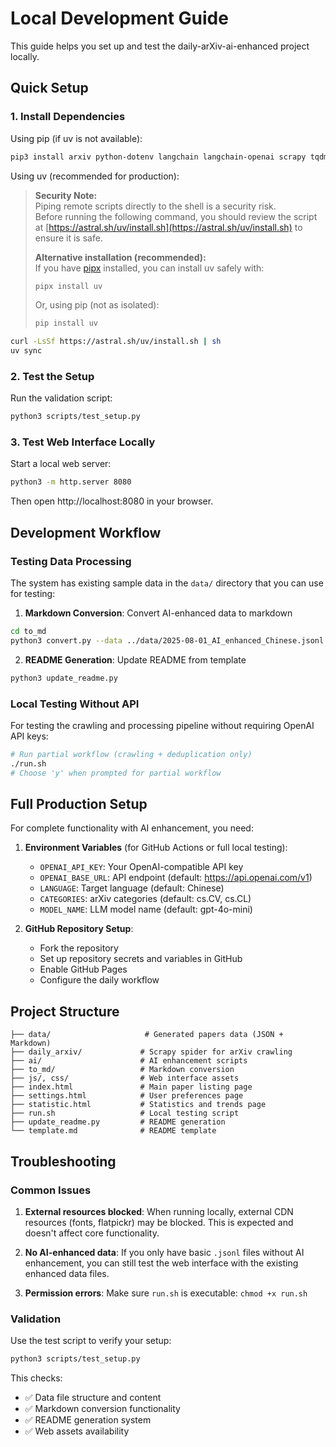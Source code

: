# Local Development Guide

This guide helps you set up and test the daily-arXiv-ai-enhanced project locally.

## Quick Setup

### 1. Install Dependencies

Using pip (if uv is not available):
```bash
pip3 install arxiv python-dotenv langchain langchain-openai scrapy tqdm
```

Using uv (recommended for production):

> **Security Note:**  
> Piping remote scripts directly to the shell is a security risk.  
> Before running the following command, you should review the script at [https://astral.sh/uv/install.sh](https://astral.sh/uv/install.sh) to ensure it is safe.  
>  
> **Alternative installation (recommended):**  
> If you have [pipx](https://pypa.github.io/pipx/) installed, you can install uv safely with:  
> ```bash
> pipx install uv
> ```
> Or, using pip (not as isolated):  
> ```bash
> pip install uv
> ```
```bash
curl -LsSf https://astral.sh/uv/install.sh | sh
uv sync
```

### 2. Test the Setup

Run the validation script:
```bash
python3 scripts/test_setup.py
```

### 3. Test Web Interface Locally

Start a local web server:
```bash
python3 -m http.server 8080
```

Then open http://localhost:8080 in your browser.

## Development Workflow

### Testing Data Processing

The system has existing sample data in the `data/` directory that you can use for testing:

1. **Markdown Conversion**: Convert AI-enhanced data to markdown
```bash
cd to_md
python3 convert.py --data ../data/2025-08-01_AI_enhanced_Chinese.jsonl
```

2. **README Generation**: Update README from template
```bash
python3 update_readme.py
```

### Local Testing Without API

For testing the crawling and processing pipeline without requiring OpenAI API keys:

```bash
# Run partial workflow (crawling + deduplication only)
./run.sh
# Choose 'y' when prompted for partial workflow
```

## Full Production Setup

For complete functionality with AI enhancement, you need:

1. **Environment Variables** (for GitHub Actions or full local testing):
   - `OPENAI_API_KEY`: Your OpenAI-compatible API key
   - `OPENAI_BASE_URL`: API endpoint (default: https://api.openai.com/v1)
   - `LANGUAGE`: Target language (default: Chinese)
   - `CATEGORIES`: arXiv categories (default: cs.CV, cs.CL)
   - `MODEL_NAME`: LLM model name (default: gpt-4o-mini)

2. **GitHub Repository Setup**:
   - Fork the repository
   - Set up repository secrets and variables in GitHub
   - Enable GitHub Pages
   - Configure the daily workflow

## Project Structure

```
├── data/                     # Generated papers data (JSON + Markdown)
├── daily_arxiv/             # Scrapy spider for arXiv crawling
├── ai/                      # AI enhancement scripts
├── to_md/                   # Markdown conversion
├── js/, css/                # Web interface assets
├── index.html               # Main paper listing page
├── settings.html            # User preferences page
├── statistic.html           # Statistics and trends page
├── run.sh                   # Local testing script
├── update_readme.py         # README generation
└── template.md              # README template
```

## Troubleshooting

### Common Issues

1. **External resources blocked**: When running locally, external CDN resources (fonts, flatpickr) may be blocked. This is expected and doesn't affect core functionality.

2. **No AI-enhanced data**: If you only have basic `.jsonl` files without AI enhancement, you can still test the web interface with the existing enhanced data files.

3. **Permission errors**: Make sure `run.sh` is executable: `chmod +x run.sh`

### Validation

Use the test script to verify your setup:
```bash
python3 scripts/test_setup.py
```

This checks:
- ✅ Data file structure and content
- ✅ Markdown conversion functionality  
- ✅ README generation system
- ✅ Web assets availability